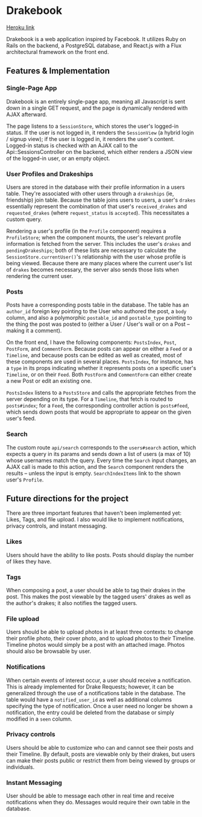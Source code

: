 # Drakebook

[Heroku link][heroku]

[heroku]: http://thedrakebook.herokuapp.com/

Drakebook is a web application inspired by Facebook. It utilizes Ruby on Rails on the backend, a PostgreSQL database, and React.js with a Flux architectural framework on the front end.

## Features & Implementation

### Single-Page App

Drakebook is an entirely single-page app, meaning all Javascript is sent down in a single GET request, and the page is dynamically rendered with AJAX afterward.

The page listens to a `SessionStore`, which stores the user's logged-in status. If the user is not logged in, it renders the `SessionView` (a hybrid login / signup view); if the user is logged in, it renders the user's content. Logged-in status is checked with an AJAX call to the Api::SessionsController on the backend, which either renders a JSON view of the logged-in user, or an empty object.

### User Profiles and Drakeships

  Users are stored in the database with their profile information in a users table. They're associated with other users through a `drakeships` (ie, friendship) join table. Because the table joins users to users, a user's `drakes` essentially represent the combination of that user's `received_drakes` and `requested_drakes` (where `request_status` is `accepted`). This necessitates a custom query.

  Rendering a user's profile (in the `Profile` component) requires a `ProfileStore`; when the component mounts, the user's relevant profile information is fetched from the server. This includes the user's `drakes` and `pendingDrakeships`; both of these lists are necessary to calculate the `SessionStore.currentUser()`'s relationship with the user whose profile is being viewed. Because there are many places where the current user's list of `drakes` becomes necessary, the server also sends those lists when rendering the current user.

### Posts

  Posts have a corresponding posts table in the database. The table has an `author_id` foreign key pointing to the User who authored the post, a `body` column, and also a polymorphic `postable_id` and `postable_type` pointing to the thing the post was posted to (either a User / User's wall or on a Post – making it a comment).

  On the front end, I have the following components: `PostsIndex`, `Post`, `PostForm`, and `CommentForm`. Because posts can appear on either a `Feed` or a `Timeline`, and because posts can be edited as well as created, most of these components are used in several places. `PostsIndex`, for instance, has a `type` in its props indicating whether it represents posts on a specific user's `Timeline`, or on their `Feed`. Both `PostForm` and `CommentForm` can either create a new Post or edit an existing one.

  `PostsIndex` listens to a `PostsStore` and calls the appropriate fetches from the server depending on its type. For a `Timeline`, that fetch is routed to `posts#index`; for a `Feed`, the corresponding controller action is `posts#feed`, which sends down posts that would be appropriate to appear on the given user's feed.

### Search

  The custom route `api/search` corresponds to the `users#search` action, which expects a query in its params and sends down a list of users (a max of 10) whose usernames match the query. Every time the `Search` input changes, an AJAX call is made to this action, and the `Search` component renders the results – unless the input is empty. `SearchIndexItems` link to the shown user's `Profile`.

## Future directions for the project

  There are three important features that haven't been implemented yet: Likes, Tags, and file upload. I also would like to implement notifications, privacy controls, and instant messaging.

### Likes

  Users should have the ability to like posts. Posts should display the number of likes they have.

### Tags

  When composing a post, a user should be able to tag their drakes in the post. This makes the post viewable by the tagged users' drakes as well as the author's drakes; it also notifies the tagged users.

### File upload

  Users should be able to upload photos in at least three contexts: to change their profile photo, their cover photo, and to upload photos to their Timeline. Timeline photos would simply be a post with an attached image. Photos should also be browsable by user.

### Notifications

  When certain events of interest occur, a user should receive a notification. This is already implemented for Drake Requests; however, it can be generalized through the use of a notifications table in the database. The table would have a `notified_user_id` as well as additional columns specifying the type of notification. Once a user need no longer be shown a notification, the entry could be deleted from the database or simply modified in a `seen` column.

### Privacy controls

  Users should be able to customize who can and cannot see their posts and their Timeline. By default, posts are viewable only by their drakes, but users can make their posts public or restrict them from being viewed by groups or individuals.

### Instant Messaging

  User should be able to message each other in real time and receive notifications when they do. Messages would require their own table in the database.

